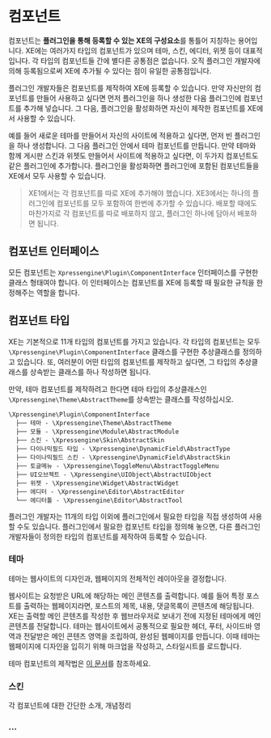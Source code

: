 # 컴포넌트

컴포넌트는 **플러그인을 통해 등록할 수 있는 XE의 구성요소**를 통틀어 지칭하는 용어입니다. XE에는 여러가지 타입의 컴포넌트가 있으며 테마, 스킨, 에디터, 위젯 등이 대표적입니다. 각 타입의 컴포넌트들 간에 별다른 공통점은 없습니다. 오직 플러그인 개발자에 의해 등록됨으로써 XE에 추가될 수 있다는 점이 유일한 공통점입니다.

플러그인 개발자들은 컴포넌트를 제작하여 XE에 등록할 수 있습니다. 만약 자신만의 컴포넌트를 만들어 사용하고 싶다면 먼저 플러그인을 하나 생성한 다음 플러그인에 컴포넌트를 추가해 넣습니다. 그 다음, 플러그인을 활성화하면 자신이 제작한 컴포넌트를 XE에서 사용할 수 있습니다. 

예를 들어 새로운 테마를 만들어서 자신의 사이트에 적용하고 싶다면, 먼저 빈 플러그인을 하나 생성합니다. 그 다음 플러그인 안에서 테마 컴포넌트를 만듭니다. 만약 테마와 함께 게시판 스킨과 위젯도 만들어서 사이트에 적용하고 싶다면, 이 두가지 컴포넌트도 같은 플러그인에 추가합니다. 플러그인을 활성화하면 플러그인에 포함된 컴포넌트들을 XE에서 모두 사용할 수 있습니다.

> XE1에서는 각 컴포넌트를 따로 XE에 추가해야 했습니다. XE3에서는 하나의 플러그인에 컴포넌트를 모두 포함하여 한번에 추가할 수 있습니다. 배포할 때에도 마찬가지로 각 컴포넌트를 따로 배포하지 않고, 플러그인 하나에 담아서 배포하면 됩니다.

## 컴포넌트 인터페이스

모든 컴포넌트는 `Xpressengine\Plugin\ComponentInterface` 인터페이스를 구현한 클래스 형태여야 합니다. 이 인터페이스는 컴포넌트를 XE에 등록할 때 필요한 규칙을 한정해주는 역할을 합니다.

## 컴포넌트 타입

XE는 기본적으로 11개 타입의 컴포넌트를 가지고 있습니다. 각 타입의 컴포넌트는 모두 `\Xpressengine\Plugin\ComponentInterface` 클래스를 구현한 추상클래스를 정의하고 있습니다. 또, 여러분이 어떤 타입의 컴포넌트를 제작하고 싶다면, 그 타입의 추상클래스를 상속받는 클래스를 하나 작성하면 됩니다.

만약, 테마 컴포넌트를 제작하려고 한다면 테마 타입의 추상클래스인 `\Xpressengine\Theme\AbstractTheme`를 상속받는 클래스를 작성하십시오.

```
\Xpressengine\Plugin\ComponentInterface
  ├── 테마 - \Xpressengine\Theme\AbstractTheme
  ├── 모듈 - \Xpressengine\Module\AbstractModule
  ├── 스킨 - \Xpressengine\Skin\AbstractSkin
  ├── 다이나믹필드 타입 - \Xpressengine\DynamicField\AbstractType
  ├── 다이나믹필드 스킨 - \Xpressengine\DynamicField\AbstractSkin
  ├── 토글메뉴 - \Xpressengine\ToggleMenu\AbstractToggleMenu
  ├── UI오브젝트 - \Xpressengine\UIObject\AbstractUIObject
  ├── 위젯 - \Xpressengine\Widget\AbstractWidget
  ├── 에디터 - \Xpressengine\Editor\AbstractEditor
  └── 에디터툴 - \Xpressengine\Editor\AbstractTool
```

플러그인 개발자는 11개의 타입 이외에 플러그인에서 필요한 타입을 직접 생성하여 사용할 수도 있습니다. 플러그인에서 필요한 컴포넌트 타입을 정의해 놓으면, 다른 플러그인 개발자들이 정의한 타입의 컴포넌트를 제작하여 등록할 수 있습니다. 

### 테마

테마는 웹사이트의 디자인과, 웹페이지의 전체적인 레이아웃을 결정합니다. 

웹사이트는 요청받은 URL에 해당하는 메인 콘텐츠를 출력합니다. 예를 들어 특정 포스트를 출력하는 웹페이지라면, 포스트의 제목, 내용, 댓글목록이 콘텐츠에 해당됩니다. XE는 출력할 메인 콘텐츠를 작성한 후 웹브라우저로 보내기 전에 지정된 테마에게 메인 콘텐츠를 전달합니다. 테마는 웹사이트에서 공통적으로 필요한 헤더, 푸터, 사이드바 영역과 전달받은 메인 콘텐츠 영역을 조립하여, 완성된 웹페이지를 만듭니다. 이때 테마는 웹페이지에 디자인을 입히기 위해 마크업을 작성하고, 스타일시트를 로드합니다.

테마 컴포넌트의 제작법은 [이 문서](component-theme.md)를 참조하세요.

### 스킨

각 컴포넌트에 대한 간단한 소개, 개념정리

### ...





